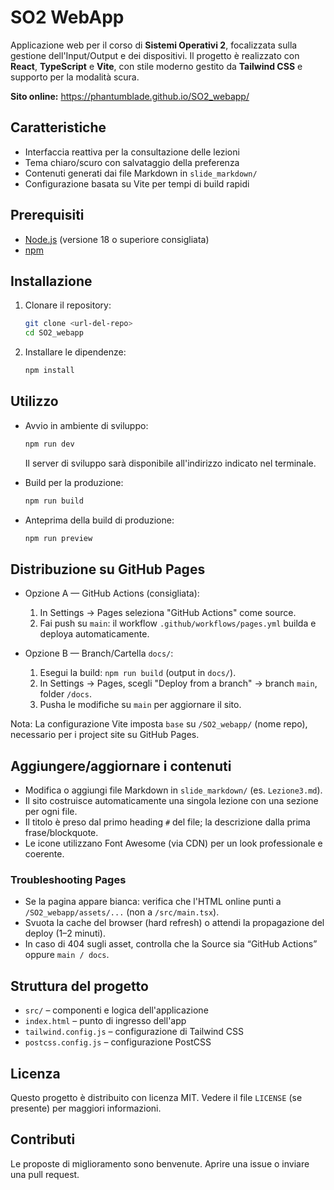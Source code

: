 # SO2 WebApp

Applicazione web per il corso di **Sistemi Operativi 2**, focalizzata sulla gestione dell'Input/Output e dei dispositivi. Il progetto è realizzato con **React**, **TypeScript** e **Vite**, con stile moderno gestito da **Tailwind CSS** e supporto per la modalità scura.

**Sito online:** https://phantumblade.github.io/SO2_webapp/

## Caratteristiche
- Interfaccia reattiva per la consultazione delle lezioni
- Tema chiaro/scuro con salvataggio della preferenza
- Contenuti generati dai file Markdown in `slide_markdown/`
- Configurazione basata su Vite per tempi di build rapidi

## Prerequisiti
- [Node.js](https://nodejs.org/) (versione 18 o superiore consigliata)
- [npm](https://www.npmjs.com/)

## Installazione
1. Clonare il repository:
   ```bash
   git clone <url-del-repo>
   cd SO2_webapp
   ```
2. Installare le dipendenze:
   ```bash
   npm install
   ```

## Utilizzo
- Avvio in ambiente di sviluppo:
  ```bash
  npm run dev
  ```
  Il server di sviluppo sarà disponibile all'indirizzo indicato nel terminale.

- Build per la produzione:
  ```bash
  npm run build
  ```

- Anteprima della build di produzione:
  ```bash
  npm run preview
  ```

## Distribuzione su GitHub Pages
- Opzione A — GitHub Actions (consigliata):
  1) In Settings → Pages seleziona "GitHub Actions" come source.
  2) Fai push su `main`: il workflow `.github/workflows/pages.yml` builda e deploya automaticamente.

- Opzione B — Branch/Cartella `docs/`:
  1) Esegui la build: `npm run build` (output in `docs/`).
  2) In Settings → Pages, scegli "Deploy from a branch" → branch `main`, folder `/docs`.
  3) Pusha le modifiche su `main` per aggiornare il sito.

Nota: La configurazione Vite imposta `base` su `/SO2_webapp/` (nome repo), necessario per i project site su GitHub Pages.

## Aggiungere/aggiornare i contenuti
- Modifica o aggiungi file Markdown in `slide_markdown/` (es. `Lezione3.md`).
- Il sito costruisce automaticamente una singola lezione con una sezione per ogni file.
- Il titolo è preso dal primo heading `#` del file; la descrizione dalla prima frase/blockquote.
- Le icone utilizzano Font Awesome (via CDN) per un look professionale e coerente.

### Troubleshooting Pages
- Se la pagina appare bianca: verifica che l'HTML online punti a `/SO2_webapp/assets/...` (non a `/src/main.tsx`).
- Svuota la cache del browser (hard refresh) o attendi la propagazione del deploy (1–2 minuti).
- In caso di 404 sugli asset, controlla che la Source sia “GitHub Actions” oppure `main / docs`.

## Struttura del progetto
- `src/` – componenti e logica dell'applicazione
- `index.html` – punto di ingresso dell'app
- `tailwind.config.js` – configurazione di Tailwind CSS
- `postcss.config.js` – configurazione PostCSS

## Licenza
Questo progetto è distribuito con licenza MIT. Vedere il file `LICENSE` (se presente) per maggiori informazioni.

## Contributi
Le proposte di miglioramento sono benvenute. Aprire una issue o inviare una pull request.
